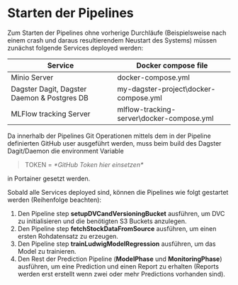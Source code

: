 # Starten der Pipelines
Zum Starten der Pipelines ohne vorherige Durchläufe (Beispielsweise nach einem crash und daraus resultierendem Neustart des Systems) müssen zunächst folgende Services deployed werden:

|        Service        |        Docker compose file        | 
|-----------------------|-----------------------------------|
| Minio Server          | docker-compose.yml                |   
| Dagster Dagit, Dagster Daemon & Postgres DB   | my-dagster-project\docker-compose.yml   | 
| MLFlow tracking Server   | mlflow-tracking-server\docker-compose.yml   |

Da innerhalb der Pipelines Git Operationen mittels dem in der Pipeline definierten GitHub user ausgeführt werden, muss beim build des Dagster Dagit/Daemon die environment Variable 
> TOKEN = *\*GitHub Token hier einsetzen\**

in Portainer gesetzt werden.

Sobald alle Services deployed sind, können die Pipelines wie folgt gestartet werden (Reihenfolge beachten):

1. Den Pipeline step **setupDVCandVersioningBucket** ausführen, um DVC zu initialisieren und die benötigten S3 Buckets anzulegen.
2. Den Pipeline step **fetchStockDataFromSource** ausführen, um einen ersten Rohdatensatz zu erzeugen.
3. Den Pipeline step **trainLudwigModelRegression** ausführen, um das Model zu trainieren.
4. Den Rest der Prediction Pipeline (**ModelPhase** und **MonitoringPhase**) ausführen, um eine Prediction und einen Report zu erhalten (Reports werden erst erstellt wenn zwei oder mehr Predictions vorhanden sind).
